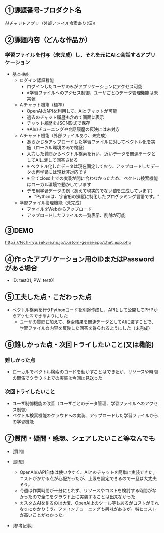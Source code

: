 ## ①課題番号-プロダクト名

AIチャットアプリ（外部ファイル検索あり(仮)）

## ②課題内容（どんな作品か）

### 学習ファイルを付与（未完成）し、それを元にAIと会話するアプリケーション

- 基本機能
  - ログイン認証機能
    - ログインしたユーザのみがアプリケーションにアクセス可能
    - ※学習ファイルへのアクセス制御、ユーザごとのデータ管理機能は未実装
  - AIチャット機能（標準）
    - OpenAIのAPIを利用して、AIとチャットが可能
    - 過去のチャット履歴も含めて画面に表示
    - チャット履歴をJSON形式で保存
    - ※AIのチューニングや会話履歴の反映には未対応
  - AIチャット機能（外部ファイルあり、未完成）
    - あらかじめアップロードした学習ファイルに対してベクトル化を実施（ローカル環境のみで検証）
    - 入力した質問からベクトル検索を行い、近いデータを関連データとしてAIに渡して回答させる
    - ※ ベクトル化したデータは現在固定しており、アップロードしたデータの再学習には現状非対応です
    - ※ 全てcloud上での実装が間に合わなかったため、ベクトル検索機能はローカル環境で動かしています
    - デモ用学習データの例（あえて現実的でない値を生成しています）
      - "Pythonは、宇宙船の操縦に特化したプログラミング言語です。"
  - 学習ファイル管理機能（未完成）
    - ファイルをWebからアップロード
    - アップロードしたファイルの一覧表示、削除が可能
  
<!-- ![動作イメージ](./demo.png)
![動作イメージ](./demo2.png) -->
<!-- ![動作イメージ](./demo3.png) -->

## ③DEMO

https://tech-ryu.sakura.ne.jp/custom-genai-app/chat_app.php

## ④作ったアプリケーション用のIDまたはPasswordがある場合

- ID: test01, PW: test01

## ⑤工夫した点・こだわった点

- ベクトル検索を行うPythonコードを別途作成し、APIとして公開してPHPからアクセスできるようにした
  - ユーザの質問に加えて、検索結果を関連データとしてAIに渡すことで、学習ファイルの内容を反映した回答を得られるようにした（未完成）

## ⑥難しかった点・次回トライしたいこと(又は機能)

### 難しかった点

- ローカルでベクトル検索のコードを動かすことはできたが、リソースや時間の関係でクラウド上での実装は今回は見送った

### 次回トライしたいこと

- ユーザ制御機能の改善（ユーザごとのデータ管理、学習ファイルへのアクセス制御）
- ベクトル検索機能のクラウドへの実装、アップロードした学習ファイルからの学習機能
   
## ⑦質問・疑問・感想、シェアしたいこと等なんでも

- [質問]
- [感想]
  - OpenAIのAPI自体は使いやすく、AIとのチャットを簡単に実装できた。コストがかかる点が心配だったが、上限を設定できるので一旦は大丈夫そう。
  - 今週は作業時間が十分にとれず、リソースやコストを検討する時間がなかったので全てをクラウド上に実装することは出来なかった
  - カスタムAIを作るのは大変、OpenAI上のツール等もあるがコストがそれなりにかかりそう。ファインチューニングも興味があるが、特にコストが高いことがわかった。
   
- [参考記事]
